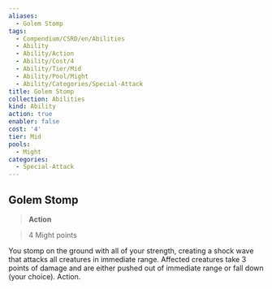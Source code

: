 ```yaml
---
aliases:
  - Golem Stomp
tags:
  - Compendium/CSRD/en/Abilities
  - Ability
  - Ability/Action
  - Ability/Cost/4
  - Ability/Tier/Mid
  - Ability/Pool/Might
  - Ability/Categories/Special-Attack
title: Golem Stomp
collection: Abilities
kind: Ability
action: true
enabler: false
cost: '4'
tier: Mid
pools:
  - Might
categories:
  - Special-Attack
---
```

## Golem Stomp    
>**Action**    
>4 Might points  
    
You stomp on the ground with all of your strength, creating a shock wave that attacks all creatures in immediate range. Affected creatures take 3 points of damage and are either pushed out of immediate range or fall down (your choice). Action.